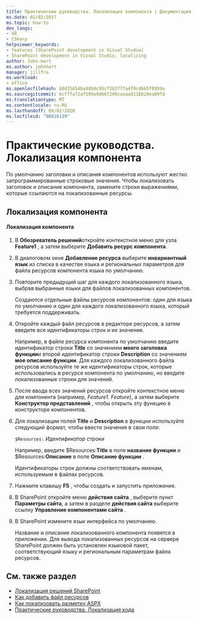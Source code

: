 ```yaml
---
title: Практические руководства. Локализация компонента | Документация Майкрософт
ms.date: 02/02/2017
ms.topic: how-to
dev_langs:
- VB
- CSharp
helpviewer_keywords:
- features [SharePoint development in Visual Studio]
- SharePoint development in Visual Studio, localizing
author: John-Hart
ms.author: johnhart
manager: jillfra
ms.workload:
- office
ms.openlocfilehash: b0d15654ba48b6c95cf2b2f7fa4f9cd665f0959a
ms.sourcegitcommit: 6cfffa72af599a9d667249caaaa411bb28ea69fd
ms.translationtype: MT
ms.contentlocale: ru-RU
ms.lasthandoff: 09/02/2020
ms.locfileid: "86016139"
---
```

# <a name="how-to-localize-a-feature"></a>Практические руководства. Локализация компонента
  По умолчанию заголовки и описания компонентов используют жестко запрограммированные строковые значения. Чтобы локализовать заголовок и описание компонента, замените строки выражениями, которые ссылаются на локализованные ресурсы.

## <a name="localize-a-feature"></a>Локализация компонента

#### <a name="to-localize-a-feature"></a>Локализация компонента

1. В **Обозреватель решений**откройте контекстное меню для узла **Feature1** , а затем выберите **Добавить ресурс компонента**.

2. В диалоговом окне **Добавление ресурса** выберите **инвариантный язык** из списка в качестве языка и региональных параметров для файла ресурсов компонента языка по умолчанию.

3. Повторите предыдущий шаг для каждого локализованного языка, выбрав выбранные языки для файлов локализованных компонентов.

     Создаются отдельные файлы ресурсов компонентов: один для языка по умолчанию и один для каждого локализованного языка, который требуется поддерживать.

4. Откройте каждый файл ресурсов в редакторе ресурсов, а затем введите все идентификаторы строк и их значения.

     Например, в файле ресурса компонента по умолчанию введите идентификатор строки **Title** со значением **моего заголовка функции**и второй идентификатор строки **Description** со значением **мое описание функции**. Для каждого локализованного файла ресурсов используйте те же идентификаторы строк, которые использовались в ресурсе компонента по умолчанию, но введите локализованные строки для значений.

5. После ввода всех значений ресурсов откройте контекстное меню для компонента (например, *Feature1. Feature*), а затем выберите **Конструктор представлений** , чтобы открыть эту функцию в конструкторе компонентов.

6. Для локализации полей **Title** и **Description** в функции используйте следующий формат, чтобы ввести значения в свои поля:

     `$Resources:` *Идентификатор строки*

     Например, введите $Resources:**Title** в поле **название функции** и $Resources:**Описание** в поле **Описание функции** .

     Идентификаторы строк должны соответствовать именам, используемым в файлах ресурсов.

7. Нажмите клавишу **F5** , чтобы создать и запустить приложение.

8. В SharePoint откройте меню **действия сайта** , выберите пункт **Параметры сайта**, а затем в разделе **действия сайта** выберите ссылку **Управление компонентами сайта** .

9. В SharePoint измените язык интерфейса по умолчанию.

     Название и описание локализованного компонента появятся в приложении. Для вывода локализованных ресурсов на сервере SharePoint должен быть установлен языковой пакет, соответствующий языку и региональным параметрам файла ресурсов.

## <a name="see-also"></a>См. также раздел
- [Локализация решений SharePoint](../sharepoint/localizing-sharepoint-solutions.md)
- [Как добавить файл ресурсов](../sharepoint/how-to-add-a-resource-file.md)
- [Как локализовать разметку ASPX](../sharepoint/how-to-localize-aspx-markup.md)
- [Практические руководства. Локализация кода](../sharepoint/how-to-localize-code.md)
